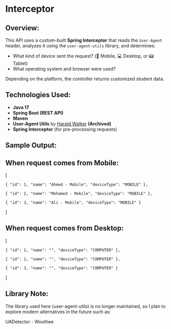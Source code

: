 # Interceptor
Overview:
----------
This API uses a custom-built **Spring Interceptor** that reads the `User-Agent` header, analyzes it using the `user-agent-utils` library, and determines:

- What kind of device sent the request? (📱 Mobile, 💻 Desktop, or 📟 Tablet)
- What operating system and browser were used?

Depending on the platform, the controller returns customized student data.

Technologies Used:
--------------
- **Java 17**
- **Spring Boot (REST API)**
- **Maven**
- **User-Agent Utils** by [Harald Walker](https://github.com/HaraldWalker/user-agent-utils) **(Archived)**
- **Spring Interceptor** (for pre-processing requests)

 Sample Output:
-----------------
 When request comes from Mobile:
--------------------------------
[

    { "id": 1, "name": "Ahmed - Mobile", "deviceType": "MOBILE" },
  
    { "id": 2, "name": "Mohamed - Mobile", "deviceType": "MOBILE" },
  
    { "id": 3, "name": "Ali - Mobile", "deviceType": "MOBILE" }

]

When request comes from Desktop:
-------------------------------
[

    { "id": 1, "name": "", "deviceType": "COMPUTER" },
  
    { "id": 2, "name": "", "deviceType": "COMPUTER" },
  
    { "id": 3, "name": "", "deviceType": "COMPUTER" }

]

Library Note:
-----------
The library used here (user-agent-utils) is no longer maintained, so I plan to explore modern alternatives in the future such as:

UADetector - Woothee



